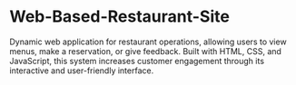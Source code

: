 # Web-Based-Restaurant-Site
Dynamic web application for restaurant operations, allowing users to view menus, make a reservation, or give feedback. Built with HTML, CSS, and JavaScript, this system increases customer engagement through its interactive and user-friendly interface.
